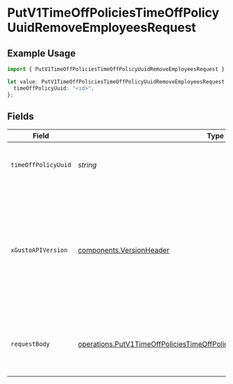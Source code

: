 # PutV1TimeOffPoliciesTimeOffPolicyUuidRemoveEmployeesRequest

## Example Usage

```typescript
import { PutV1TimeOffPoliciesTimeOffPolicyUuidRemoveEmployeesRequest } from "@gusto/embedded-api/models/operations/putv1timeoffpoliciestimeoffpolicyuuidremoveemployees.js";

let value: PutV1TimeOffPoliciesTimeOffPolicyUuidRemoveEmployeesRequest = {
  timeOffPolicyUuid: "<id>",
};
```

## Fields

| Field                                                                                                                                                                                                                        | Type                                                                                                                                                                                                                         | Required                                                                                                                                                                                                                     | Description                                                                                                                                                                                                                  |
| ---------------------------------------------------------------------------------------------------------------------------------------------------------------------------------------------------------------------------- | ---------------------------------------------------------------------------------------------------------------------------------------------------------------------------------------------------------------------------- | ---------------------------------------------------------------------------------------------------------------------------------------------------------------------------------------------------------------------------- | ---------------------------------------------------------------------------------------------------------------------------------------------------------------------------------------------------------------------------- |
| `timeOffPolicyUuid`                                                                                                                                                                                                          | *string*                                                                                                                                                                                                                     | :heavy_check_mark:                                                                                                                                                                                                           | The UUID of the company time off policy                                                                                                                                                                                      |
| `xGustoAPIVersion`                                                                                                                                                                                                           | [components.VersionHeader](../../models/components/versionheader.md)                                                                                                                                                         | :heavy_minus_sign:                                                                                                                                                                                                           | Determines the date-based API version associated with your API call. If none is provided, your application's [minimum API version](https://docs.gusto.com/embedded-payroll/docs/api-versioning#minimum-api-version) is used. |
| `requestBody`                                                                                                                                                                                                                | [operations.PutV1TimeOffPoliciesTimeOffPolicyUuidRemoveEmployeesRequestBody](../../models/operations/putv1timeoffpoliciestimeoffpolicyuuidremoveemployeesrequestbody.md)                                                     | :heavy_check_mark:                                                                                                                                                                                                           | A list of employee objects containing the employee uuid                                                                                                                                                                      |